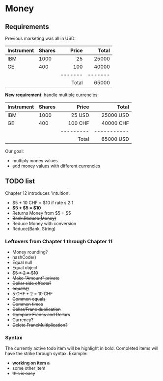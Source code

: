# Money

## Requirements

Previous marketing was all in USD: 

| Instrument | Shares | Price | Total |
|------------|:-------|------:|------:|
| IBM        | 1000   | 25    | 25000 |
| GE         | 400    | 100   | 40000 |
|            |        |-------|-------|
|            |        | Total | 65000 |

**New requirement**: handle multiple currencies:

| Instrument | Shares | Price   | Total     |
|------------|:-------|--------:|----------:|
| IBM        | 1000   | 25 USD  | 25000 USD |
| GE         | 400    | 100 CHF | 40000 CHF |
|            |        |---------|-----------|
|            |        | Total   | 65000 USD |

Our goal:

- multiply money values
- add money values with different currencies

## TODO list

Chapter 12 introduces 'intuition'.

- $5 + 10 CHF = $10 if rate s 2:1
- **$5 + $5 = $10**
- Returns Money from $5 + $5
- ~~Bank.Reduce(Money)~~
- Reduce Money with conversion
- Reduce(Bank, String) 

### Leftovers from Chapter 1 through Chapter 11

- Money rounding?
- hashCode()
- Equal null
- Equal object
- ~~$5 * 2 = $10~~
- ~~Make "Amount" private~~
- ~~Dollar side effects?~~
- ~~equals()~~
- ~~5 CHF * 2 = 10 CHF~~
- ~~Common equals~~
- ~~Common times~~
- ~~Dollar/Franc duplication~~
- ~~Compare Francs and Dollars~~
- ~~Currency?~~
- ~~Delete FrancMultiplication?~~

### Syntax

The currently active todo item will be highlight in bold. 
Completed items will have the strike through syntax.
Example:

- **working on item a**
- some other item
- ~~this is easy~~
 